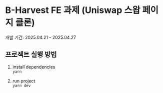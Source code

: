 # B-Harvest FE 과제 (Uniswap 스왑 페이지 클론)

개발 기간: 2025.04.21 - 2025.04.27

## 프로젝트 실행 방법

1. install dependencies  
   `yarn`

2. run project  
   `yarn dev`
